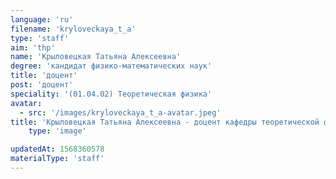 ```yaml
---
language: 'ru'
filename: 'kryloveckaya_t_a'
type: 'staff'
aim: 'thp'
name: 'Крыловецкая Татьяна Алексеевна'
degree: 'кандидат физико-математических наук'
title: 'доцент'
post: 'доцент'
speciality: '(01.04.02) Теоретическая физика'
avatar:
  - src: '/images/kryloveckaya_t_a-avatar.jpeg'
title: 'Крыловецкая Татьяна Алексеевна - доцент кафедры теоретической физики'
    type: 'image'

updatedAt: 1568360578
materialType: 'staff'
---
```


